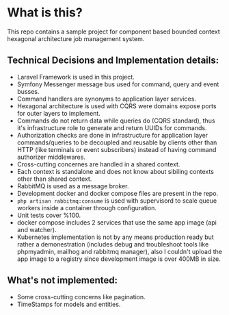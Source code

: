 # What is this?

This repo contains a sample project for component based bounded context hexagonal architecture job management system.

## Technical Decisions and Implementation details:

- Laravel Framework is used in this project.
- Symfony Messenger message bus used for command, query and event busses.
- Command handlers are synonyms to application layer services.
- Hexagonal architecture is used with CQRS were domains expose ports for outer layers to implement.
- Commands do not return data while queries do (CQRS standard), thus it's infrastructure role to generate and return UUIDs for commands.
- Authorization checks are done in infrastructure for application layer commands/queries to be decoupled and reusable by clients other than HTTP (like terminals or event subscribers) instead of having command authorizer middlewares.
- Cross-cutting concernes are handled in a shared context.
- Each context is standalone and does not know about sibiling contexts other than shared context.
- RabbitMQ is used as a message broker.
- Development docker and docker compose files are present in the repo.
- `php artisan rabbitmq:consume` is used with supervisord to scale queue workers inside a container through configuration.
- Unit tests cover %100.
- docker compose includes 2 services that use the same app image (api and watcher).
- Kubernetes implementation is not by any means production ready but rather a demonestration (includes debug and troubleshoot tools like phpmyadmin, mailhog and rabbitmq manager), also I couldn't upload the app image to a registry since development image is over 400MB in size.

## What's not implemented:
- Some cross-cutting concerns like pagination.
- TimeStamps for models and entities.


